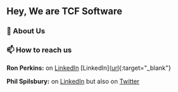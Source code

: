 ## Hey, We are TCF Software



### 💾 About Us



### 📫 How to reach us

**Ron Perkins:** on <a href="https://linkedin.com/in/ronperkinsuk/" target="_blank">LinkedIn</a> 
[LinkedIn]([url](https://linkedin.com/in/ronperkinsuk/){:target="_blank"}

**Phil Spilsbury:** on [LinkedIn](https://linkedin.com/in/philspilsbury/) but also on [Twitter](https://twitter.com/philspil66)

